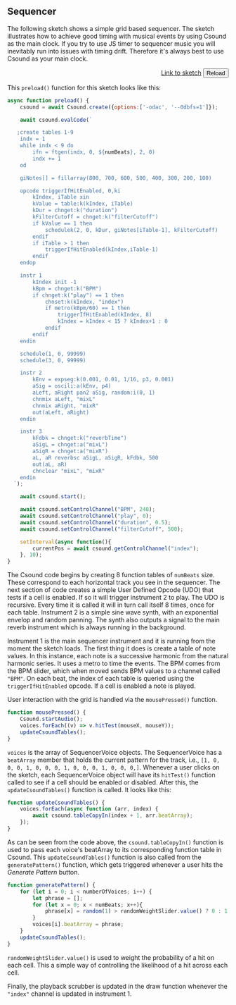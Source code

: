 ## Sequencer

The following sketch shows a simple grid based sequencer. The sketch illustrates how to achieve good timing with musical events by using Csound as the main clock. If you try to use JS timer to sequencer music you will inevitably run into issues with timing drift. Therefore it's always best to use Csound as your main clock. 

[](/sequencer/index.html ':include :type=iframe width=800px height=450px frameBorder=0 scrolling="no"')
<p align="right">
<a href="https://github.com/rorywalsh/p5.Csound/blob/master/docs/examples/sequencer/sketch.js" target="_blank">Link to sketch</a>    <button class="button" onclick="reloadPage()">Reload</button>
</p>

This `preload()` function for this sketch looks like this:

```js
async function preload() {
    csound = await Csound.create({options:['-odac', '--0dbfs=1']});

    await csound.evalCode(`

   ;create tables 1-9
	indx = 1
	while indx < 9 do
		ifn = ftgen(indx, 0, ${numBeats}, 2, 0)
		indx += 1
	od

    giNotes[] = fillarray(800, 700, 600, 500, 400, 300, 200, 100)

    opcode triggerIfHitEnabled, 0,ki
        kIndex, iTable xin
        kValue = table:k(kIndex, iTable)
        kDur = chnget:k("duration")
        kFilterCutoff = chnget:k("filterCutoff")
        if kValue == 1 then
            schedulek(2, 0, kDur, giNotes[iTable-1], kFilterCutoff)
        endif
        if iTable > 1 then
	        triggerIfHitEnabled(kIndex,iTable-1)
        endif
    endop

    instr 1
        kIndex init -1
        kBpm = chnget:k("BPM")
        if chnget:k("play") == 1 then      
            chnset:k(kIndex, "index")
            if metro(kBpm/60) == 1 then
                triggerIfHitEnabled(kIndex, 8)
                kIndex = kIndex < 15 ? kIndex+1 : 0
            endif      
        endif
    endin

    schedule(1, 0, 99999)
    schedule(3, 0, 99999)

    instr 2
        kEnv = expseg:k(0.001, 0.01, 1/16, p3, 0.001)
        aSig = oscili:a(kEnv, p4)
        aLeft, aRight pan2 aSig, random:i(0, 1)
        chnmix aLeft, "mixL"
        chnmix aRight, "mixR"
        out(aLeft, aRight)
    endin

    instr 3
        kFdbk = chnget:k("reverbTime")
        aSigL = chnget:a("mixL")
        aSigR = chnget:a("mixR")
        aL, aR reverbsc aSigL, aSigR, kFdbk, 500
        out(aL, aR)
        chnclear "mixL", "mixR"
    endin
  `);

    await csound.start();

    await csound.setControlChannel("BPM", 240);
    await csound.setControlChannel("play", 0);
    await csound.setControlChannel("duration", 0.5);
    await csound.setControlChannel("filterCutoff", 500);

    setInterval(async function(){
        currentPos = await csound.getControlChannel("index");
    }, 10);
}
```

The Csound code begins by creating 8 function tables of `numBeats` size. These correspond to each horizontal track you see in the sequencer. The next section of code creates a simple User Defined Opcode (UDO) that tests if a cell is enabled. If so it will trigger instrument 2 to play. The UDO is recursive. Every time it is called it will in turn call itself 8 times, once for each table. Instrument 2 is a simple sine wave synth, with an exponential envelop and random panning. The synth also outputs a signal to the main reverb instrument which is always running in the background.  

Instrument 1 is the main sequencer instrument and it is running from the moment the sketch loads. The first thing it does is create a table of note values. In this instance, each note is a successive harmonic from the natural harmonic series. It uses a metro to time the events. The BPM comes from the BPM slider, which when moved sends BPM values to a channel called `"BPM"`. On each beat, the index of each table is queried using the `triggerIfHitEnabled` opcode. If a cell is enabled a note is played. 

User interaction with the grid is handled via the `mousePressed()` function.

```js
function mousePressed() {
    Csound.startAudio();
    voices.forEach((v) => v.hitTest(mouseX, mouseY));
    updateCsoundTables();
}
```

`voices` is the array of SequencerVoice objects. The SequencerVoice has a `beatArray` member that holds the current pattern for the track, i.e., `[1, 0, 0, 0, 1, 0, 0, 0, 1, 0, 0, 0, 1, 0, 0, 0,]`. Whenever a user clicks on the sketch, each SequencerVoice object will have its `hitTest()` function called to see if a cell should be enabled or disabled. After this, the `updateCsoundTables()` function is called. It looks like this:

```js
function updateCsoundTables() {
    voices.forEach(async function (arr, index) {
        await csound.tableCopyIn(index + 1, arr.beatArray);
    });
}
```

As can be seen from the code above, the `csound.tableCopyIn()` function is used to pass each voice's beatArray to its corresponding function table in Csound. This `updateCsoundTables()` function is also called from the `generatePattern()` function, which gets triggered whenever a user hits the *Generate Pattern* button. 

```js
function generatePattern() {
    for (let i = 0; i < numberOfVoices; i++) {
        let phrase = [];
        for (let x = 0; x < numBeats; x++){
            phrase[x] = random(1) > randomWeightSlider.value() ? 0 : 1;
        }
        voices[i].beatArray = phrase;
    }
    updateCsoundTables();
}
```

`randomWeightSlider.value()` is used to weight the probability of a hit on each cell. This a simple way of controlling the likelihood of a hit across each cell. 

Finally, the playback scrubber is updated in the draw function whenever the `"index"` channel is updated in instrument 1. 

